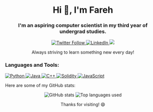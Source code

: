 <h1 align="center">Hi 👋, I'm Fareh</h1>

<h3 align="center">I'm an aspiring computer scientist in my third year of undergrad studies.</h3>

<p align="center">
  <a href="https://twitter.com/farehiqbal" target="_blank">
    <img src="https://img.shields.io/twitter/follow/farehhhhhhh?style=social" alt="Twitter Follow">
  </a>
  <a href="https://www.linkedin.com/in/fareh-iqbal-781906232/" target="_blank">
    <img src="https://img.shields.io/badge/-Fareh%20Iqbal-blue?style=flat-square&logo=Linkedin&logoColor=white&link=https://www.linkedin.com/in/fareh-iqbal-781906232/" alt="LinkedIn">
  </a>
  <a href="mailto:fareh.iqbal55@gmail.com" target="_blank">
    <img src="https://img.shields.io/badge/-Email%20Me-red?style=flat-square&logo=Gmail&logoColor=white&link=mailto:fareh.iqbal55@gmail.com">
  </a>
</p>

<p align="center"> Always striving to learn something new every day!</p>

<h3 align="left">Languages and Tools:</h3>
<p align="left">
  <a href="https://www.python.org" target="_blank" rel="noreferrer">
    <img src="https://img.shields.io/badge/-Python-3776AB?style=flat-square&logo=Python&logoColor=white" alt="Python">
  </a>
  <a href="https://www.java.com" target="_blank" rel="noreferrer">
    <img src="https://img.shields.io/badge/-Java-007396?style=flat-square&logo=Java&logoColor=white" alt="Java">
  </a>
  <a href="https://www.cplusplus.com/" target="_blank" rel="noreferrer">
    <img src="https://img.shields.io/badge/-C++-00599C?style=flat-square&logo=C%2B%2B&logoColor=white" alt="C++">
  </a>
  <a href="https://soliditylang.org/" target="_blank" rel="noreferrer">
    <img src="https://img.shields.io/badge/-Solidity-363636?style=flat-square&logo=Solidity&logoColor=white" alt="Solidity">
  </a>
  <a href="https://developer.mozilla.org/en-US/docs/Web/JavaScript" target="_blank" rel="noreferrer">
    <img src="https://img.shields.io/badge/-JavaScript-F7DF1E?style=flat-square&logo=JavaScript&logoColor=black" alt="JavaScript">
  </a>
</p>

<p align="left">Here are some of my GitHub stats:</p>

<p align="center">
  <img src="https://github-readme-stats.vercel.app/api?username=farehiqbal&show_icons=true&theme=tokyonight" alt="GitHub stats">
  <img src="https://github-readme-stats.vercel.app/api/top-langs/?username=farehiqbal&langs_count=4&layout=compact&theme=tokyonight&exclude_repo=github-readme-stats,farehiqbal.github.io" alt="Top languages used">
</p>

<p align="center">Thanks for visiting! 😄</p>
